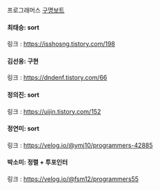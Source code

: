 프로그래머스 [구명보트](https://school.programmers.co.kr/learn/courses/30/lessons/42885)<br>

#### 최태승: sort
링크 : https://isshosng.tistory.com/198

#### 김선웅: 구현
링크 : https://dndenf.tistory.com/66

#### 정의진: sort
링크 : https://uijin.tistory.com/152

#### 정연미: sort
링크 : https://velog.io/@ymj10/programmers-42885

#### 박소미: 정렬 + 투포인터
링크 : https://velog.io/@fsm12/programmers55
